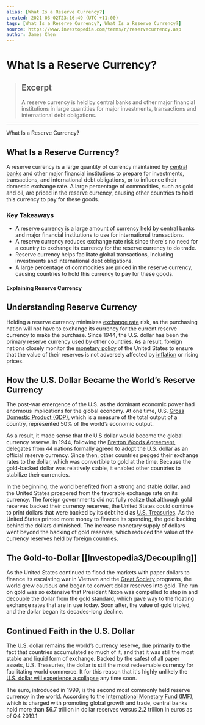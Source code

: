 ```yaml
---
alias: [What Is a Reserve Currency?]
created: 2021-03-02T23:16:49 (UTC +11:00)
tags: [What Is a Reserve Currency?, What Is a Reserve Currency?]
source: https://www.investopedia.com/terms/r/reservecurrency.asp
author: James Chen
---
```


# What Is a Reserve Currency?

> ## Excerpt
> A reserve currency is held by central banks and other major financial institutions in large quantities for major investments, transactions and international debt obligations.

---

What Is a Reserve Currency?
## What Is a Reserve Currency?

A reserve currency is a large quantity of currency maintained by [central banks](https://www.investopedia.com/terms/c/centralbank.asp) and other major financial institutions to prepare for investments, transactions, and international debt obligations, or to influence their domestic exchange rate. A large percentage of commodities, such as gold and oil, are priced in the reserve currency, causing other countries to hold this currency to pay for these goods.

### Key Takeaways

-   A reserve currency is a large amount of currency held by central banks and major financial institutions to use for international transactions.
-   A reserve currency reduces exchange rate risk since there's no need for a country to exchange its currency for the reserve currency to do trade.
-   Reserve currency helps facilitate global transactions, including investments and international debt obligations.
-   A large percentage of commodities are priced in the reserve currency, causing countries to hold this currency to pay for these goods.

#### Explaining Reserve Currency

## Understanding Reserve Currency

Holding a reserve currency minimizes [exchange rate](https://www.investopedia.com/terms/e/exchangerate.asp) risk, as the purchasing nation will not have to exchange its currency for the current reserve currency to make the purchase. Since 1944, the U.S. dollar has been the primary reserve currency used by other countries. As a result, foreign nations closely monitor the [monetary policy](https://www.investopedia.com/terms/m/monetarypolicy.asp) of the United States to ensure that the value of their reserves is not adversely affected by [inflation](https://www.investopedia.com/terms/i/inflation.asp) or rising prices.

## How the U.S. Dollar Became the World’s Reserve Currency

The post-war emergence of the U.S. as the dominant economic power had enormous implications for the global economy. At one time, U.S. [Gross Domestic Product (GDP)](https://www.investopedia.com/terms/g/gdp.asp), which is a measure of the total output of a country, represented 50% of the world’s economic output.

As a result, it made sense that the U.S dollar would become the global currency reserve. In 1944, following the [Bretton Woods Agreement](https://www.investopedia.com/terms/b/brettonwoodsagreement.asp), delegates from 44 nations formally agreed to adopt the U.S. dollar as an official reserve currency. Since then, other countries pegged their exchange rates to the dollar, which was convertible to gold at the time. Because the gold-backed dollar was relatively stable, it enabled other countries to stabilize their currencies.

In the beginning, the world benefited from a strong and stable dollar, and the United States prospered from the favorable exchange rate on its currency. The foreign governments did not fully realize that although gold reserves backed their currency reserves, the United States could continue to print dollars that were backed by its debt held as [U.S. Treasuries](https://www.investopedia.com/articles/investing/073113/introduction-treasury-securities.asp). As the United States printed more money to finance its spending, the gold backing behind the dollars diminished. The increase monetary supply of dollars went beyond the backing of gold reserves, which reduced the value of the currency reserves held by foreign countries.

## The Gold-to-Dollar [[Investopedia3/Decoupling]]

As the United States continued to flood the markets with paper dollars to finance its escalating war in Vietnam and the [Great Society](https://www.investopedia.com/terms/g/great-society.asp) programs, the world grew cautious and began to convert dollar reserves into gold. The run on gold was so extensive that President Nixon was compelled to step in and decouple the dollar from the gold standard, which gave way to the floating exchange rates that are in use today. Soon after, the value of gold tripled, and the dollar began its decades-long decline.

## Continued Faith in the U.S. Dollar

The U.S. dollar remains the world’s currency reserve, due primarily to the fact that countries accumulated so much of it, and that it was still the most stable and liquid form of exchange. Backed by the safest of all paper assets, U.S. Treasuries, the dollar is still the most redeemable currency for facilitating world commerce. It for this reason that it's highly unlikely the [U.S. dollar will experience a collapse](https://www.investopedia.com/articles/forex-currencies/091416/what-would-it-take-us-dollar-collapse.asp) any time soon.

The euro, introduced in 1999, is the second most commonly held reserve currency in the world. According to the [International Monetary Fund (IMF)](https://www.investopedia.com/terms/i/imf.asp), which is charged with promoting global growth and trade, central banks hold more than $6.7 trillion in dollar reserves versus 2.2 trillion in euros as of Q4 2019.1
